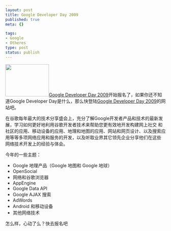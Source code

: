 ```yaml
--- 
layout: post
title: Google Developer Day 2009
published: true
meta: {}

tags: 
- Google
- Otheres
type: post
status: publish
---
```

<a title="Google Developer Day" href="http://code.google.com/intl/zh-CN/events/developerday/2009/home.html" target="_blank"><img class="alignleft" title="Google Developer Day 2009" src="http://code.google.com/intl/zh-CN/events/developerday/2009/images/logo.gif" alt="" width="137" height="101" />Google Developer Day 2009</a>开始报名了，如果你还不知道Google Developer Day是什么，那么快登陆<a title="Google Developer Day" href="http://code.google.com/intl/zh-CN/events/developerday/2009/home.html" target="_blank">Google Developer Day 2009</a>的网站吧。

在谷歌每年最大的技术分享盛会上，充分了解Google开发者产品和技术的最新发展，学习如何更好地利用谷歌开发者技术来帮助您更有效地开发构建网上社交 和社区的应用、移动设备的应用、地理和地图的应用、网站和网页设计、以及搜索应用等等多项网络应用和服务的开发，以及听取业界其它领先企业分享他们在这些 网络技术开发上的经验与体会。

今年的一些主题：
<ul>
	<li>Google 地理产品（Google 地图和 Google 地球）</li>
	<li>OpenSocial</li>
	<li>网络和谷歌浏览器</li>
	<li>AppEngine</li>
	<li>Google Data API</li>
	<li>Google AJAX 搜索</li>
	<li>AdWords</li>
	<li>Android 和移动设备</li>
	<li>其他网络技术</li>
</ul>
怎么样，心动了么？快去报名吧
